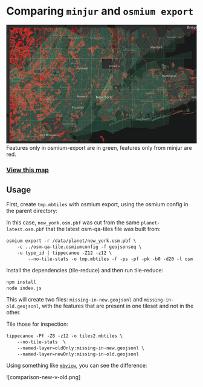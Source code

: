 # Comparing `minjur` and `osmium export`


![Compare Map](compare-style.png)
Features only in osmium-export are in green, features only from minjur are red.

### [View this map](https://api.mapbox.com/styles/v1/jenningsanderson/cjfuef4kt0evh2rqhdyny5rau.html?fresh=true&title=true&access_token=pk.eyJ1IjoiamVubmluZ3NhbmRlcnNvbiIsImEiOiIzMHZndnpvIn0.PS-j7fRK3HGU7IE8rbLT9A#8.1/40.891/-73.833)

## Usage
First, create `tmp.mbtiles` with osmium export, using the osmium config in the parent directory:

In this case, `new_york.osm.pbf` was cut from the same `planet-latest.osm.pbf` that the latest osm-qa-tiles file was built from:

```
osmium export -r /data/planet/new_york.osm.pbf \
	-c ../osm-qa-tile.osmiumconfig -f geojsonseq \
	-u type_id | tippecanoe -Z12 -z12 \
		--no-tile-stats -o tmp.mbtiles -f -ps -pf -pk -b0 -d20 -l osm
```

Install the dependencies (tile-reduce) and then run tile-reduce:

```
npm install
node index.js
```

This will create two files: `missing-in-new.geojsonl` and `missing-in-old.geojsonl`, with the features that are present in one tileset and not in the other.

Tile those for inspection: 


```
tippecanoe -Pf -Z8 -z12 -o tiles2.mbtiles \
	--no-tile-stats  \
	--named-layer=oldOnly:missing-in-new.geojsonl \
	--named-layer=newOnly:missing-in-old.geojsonl
```

Using something like [`mbview`](//github.com/mapbox/mbview), you can see the difference:

![comparison-new-v-old.png]